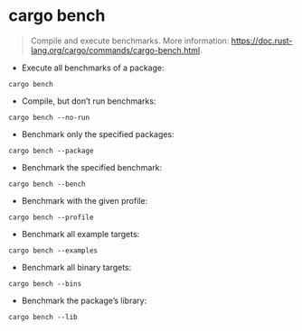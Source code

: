 # cargo bench

> Compile and execute benchmarks.
> More information: <https://doc.rust-lang.org/cargo/commands/cargo-bench.html>.

- Execute all benchmarks of a package:

`cargo bench`

- Compile, but don’t run benchmarks:

`cargo bench --no-run`

- Benchmark only the specified packages:

`cargo bench --package`

- Benchmark the specified benchmark:

`cargo bench --bench`

- Benchmark with the given profile:

`cargo bench --profile`

- Benchmark all example targets:

`cargo bench --examples`

- Benchmark all binary targets:

`cargo bench --bins`

- Benchmark the package’s library:

`cargo bench --lib`
